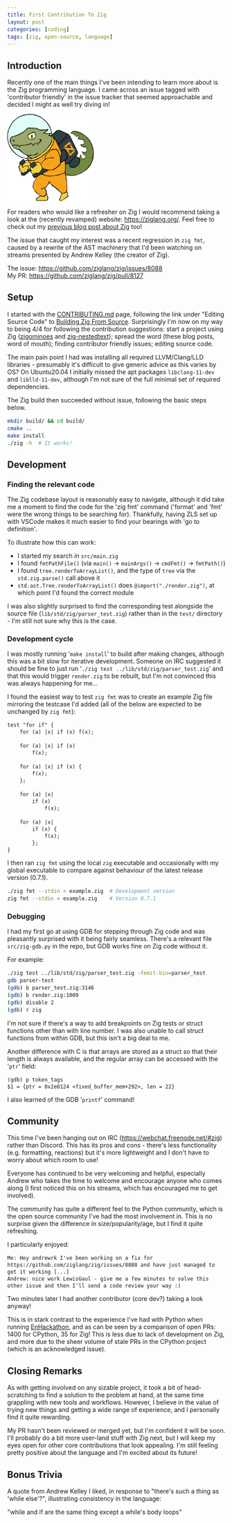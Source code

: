```yaml
---
title: First Contribution To Zig
layout: post
categories: [coding]
tags: [zig, open-source, language]
---
```


## Introduction

Recently one of the main things I've been intending to learn more about is the Zig programming language. I came across an issue tagged with 'contributor friendly' in the issue tracker that seemed approachable and decided I might as well try diving in!

<img src="/assets/img/zig-mascot-zero.svg" id="zig-zero" alt="Zig mascot Zero the Ziguana" width="200" height="200" />

For readers who would like a refresher on Zig I would recommend taking a look at the (recently revamped) website: <https://ziglang.org/>. Feel free to check out my [previous blog post about Zig](../../../01/10/trying-zig) too!

The issue that caught my interest was a recent regression in `zig fmt`, caused by a rewrite of the AST machinery that I'd been watching on streams presented by Andrew Kelley (the creator of Zig).

The issue: <https://github.com/ziglang/zig/issues/8088>  
My PR: <https://github.com/ziglang/zig/pull/8127>


## Setup

I started with the [CONTRIBUTING.md](https://github.com/ziglang/zig/blob/master/CONTRIBUTING.md) page, following the link under "Editing Source Code" to [Building Zig From Source](https://github.com/ziglang/zig/wiki/Building-Zig-From-Source). Surprisingly I'm now on my way to being 4/4 for following the contribution suggestions: start a project using Zig ([zigominoes](https://github.com/LewisGaul/zigominoes) and [zig-nestedtext](https://github.com/LewisGaul/zig-nestedtext)); spread the word (these blog posts, word of mouth); finding contributor friendly issues; editing source code.

The main pain point I had was installing all required LLVM/Clang/LLD libraries - presumably it's difficult to give generic advice as this varies by OS? On Ubuntu20.04 I initially missed the apt packages `libclang-11-dev` and `liblld-11-dev`, although I'm not sure of the full minimal set of required dependencies.

The Zig build then succeeded without issue, following the basic steps below.

```bash
mkdir build/ && cd build/
cmake ..
make install
./zig -h  # It works!
```


## Development

### Finding the relevant code

The Zig codebase layout is reasonably easy to navigate, although it did take me a moment to find the code for the 'zig fmt' command ('format' and 'fmt' were the wrong things to be searching for). Thankfully, having ZLS set up with VSCode makes it much easier to find your bearings with 'go to definition'.

To illustrate how this can work:
 - I started my search in `src/main.zig`
 - I found `fmtPathFile()` (via `main()` -> `mainArgs()` -> `cmdFmt()` -> `fmtPath()`)
 - I found `tree.renderToArrayList()`, and the type of `tree` via the `std.zig.parse()` call above it
 - `std.ast.Tree.renderToArrayList()` does `@import("./render.zig")`, at which point I'd found the correct module

I was also slightly surprised to find the corresponding test alongside the source file (`lib/std/zig/parser_test.zig`) rather than in the `test/` directory - I'm still not sure why this is the case.


### Development cycle

I was mostly running '`make install`' to build after making changes, although this was a bit slow for iterative development. Someone on IRC suggested it should be fine to just run '`./zig test ../lib/std/zig/parser_test.zig`' and that this would trigger `render.zig` to be rebuilt, but I'm not convinced this was always happening for me...

I found the easiest way to test `zig fmt` was to create an example Zig file mirroring the testcase I'd added (all of the below are expected to be unchanged by `zig fmt`):

```zig
test "for if" {
    for (a) |x| if (x) f(x);

    for (a) |x| if (x)
        f(x);

    for (a) |x| if (x) {
        f(x);
    };

    for (a) |x|
        if (x)
            f(x);

    for (a) |x|
        if (x) {
            f(x);
        };
}
```

I then ran `zig fmt` using the local `zig` executable and occasionally with my global executable to compare against behaviour of the latest release version (0.7.1).

```bash
./zig fmt --stdin < example.zig  # Development version
zig fmt --stdin < example.zig    # Version 0.7.1
```


### Debugging

I had my first go at using GDB for stepping through Zig code and was pleasantly surprised with it being fairly seamless. There's a relevant file `src/zig-gdb.py` in the repo, but GDB works fine on Zig code without it.

For example:

```bash
./zig test ../lib/std/zig/parser_test.zig -femit-bin=parser_test
gdb parser-test
(gdb) b parser_test.zig:3146
(gdb) b render.zig:1009
(gdb) disable 2
(gdb) r zig
```

I'm not sure if there's a way to add breakpoints on Zig tests or struct functions other than with line number. I was also unable to call struct functions from within GDB, but this isn't a big deal to me.

Another difference with C is that arrays are stored as a struct so that their length is always available, and the regular array can be accessed with the '`ptr`' field:
```
(gdb) p token_tags
$1 = {ptr = 0x2e0124 <fixed_buffer_mem+292>, len = 22}
```

I also learned of the GDB '`printf`' command!


## Community

This time I've been hanging out on IRC (<https://webchat.freenode.net/#zig>) rather than Discord. This has its pros and cons - there's less functionality (e.g. formatting, reactions) but it's more lightweight and I don't have to worry about which room to use!

Everyone has continued to be very welcoming and helpful, especially Andrew who takes the time to welcome and encourage anyone who comes along (I first noticed this on his streams, which has encouraged me to get involved).

The community has quite a different feel to the Python community, which is the open source community I've had the most involvement in. This is no surprise given the difference in size/popularity/age, but I find it quite refreshing.

I particularly enjoyed:
```
Me: Hey andrewrk I've been working on a fix for https://github.com/ziglang/zig/issues/8088 and have just managed to get it working [...]
Andrew: nice work LewisGaul - give me a few minutes to solve this other issue and then I'll send a code review your way :)
```

Two minutes later I had another contributor (core dev?) taking a look anyway!

This is in stark contrast to the experience I've had with Python when running [EnHackathon](https://enhackathon.github.io/), and as can be seen by a comparison of open PRs: 1400 for CPython, 35 for Zig! This is less due to lack of development on Zig, and more due to the sheer volume of stale PRs in the CPython project (which is an acknowledged issue).


## Closing Remarks

As with getting involved on any sizable project, it took a bit of head-scratching to find a solution to the problem at hand, at the same time grappling with new tools and workflows. However, I believe in the value of trying new things and getting a wide range of experience, and I personally find it quite rewarding.

My PR hasn't been reviewed or merged yet, but I'm confident it will be soon. I'll probably do a bit more user-land stuff with Zig next, but I will keep my eyes open for other core contributions that look appealing. I'm still feeling pretty positive about the language and I'm excited about its future!


## Bonus Trivia

A quote from Andrew Kelley I liked, in response to "there's such a thing as 'while else'?", illustrating consistency in the language:

"while and if are the same thing except a while's body loops"
